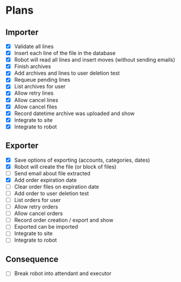 # Plans

## Importer

- [x] Validate all lines
- [x] Insert each line of the file in the database
- [x] Robot will read all lines and insert moves (without sending emails)
- [x] Finish archives
- [x] Add archives and lines to user deletion test
- [x] Requeue pending lines
- [x] List archives for user
- [x] Allow retry lines
- [x] Allow cancel lines
- [x] Allow cancel files
- [x] Record datetime archive was uploaded and show
- [x] Integrate to site
- [x] Integrate to robot

## Exporter

- [x] Save options of exporting (accounts, categories, dates)
- [x] Robot will create the file (or block of files)
- [ ] Send email about file extracted
- [x] Add order expiration date
- [ ] Clear order files on expiration date
- [ ] Add order to user deletion test
- [ ] List orders for user
- [ ] Allow retry orders
- [ ] Allow cancel orders
- [ ] Record order creation / export and show
- [ ] Exported can be imported
- [ ] Integrate to site
- [ ] Integrate to robot

## Consequence

- [ ] Break robot into attendant and executor
